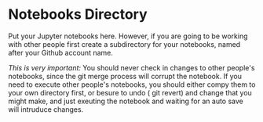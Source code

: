 # Notebooks Directory

Put your Jupyter notebooks here. However, if you are going to be working with other people
first create a subdirectory for your notebooks, named after your Github account name. 

*This is very important:* You should never check in changes to other people's notebooks, 
since the git merge process will corrupt the notebook. If you need to execute other people's
notebooks, you should either compy them to your own directory first, or besure to undo ( git revert)
and change that you might make, and just exeuting the notebook and waiting for an auto save will 
intruduce changes. 
